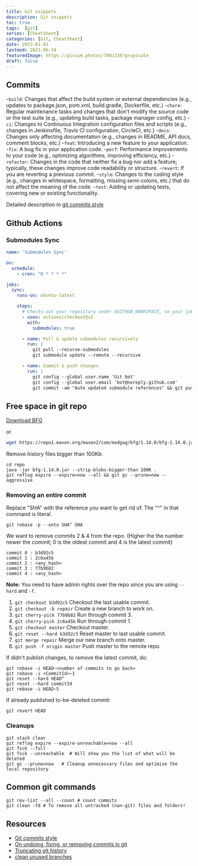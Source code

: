 ```yaml
---
title: Git snippets
description: Git snippets
toc: true
tags:  [git]
series: [CheatSheet]
categories: [Git, CheatSheet]
date: 2023-01-01
lastmod: 2023-06-14
featuredImage: https://picsum.photos/700/238?grayscale
draft: false
---
```


## Commits

-`build`: Changes that affect the build system or external dependencies (e.g., updates to package.json, pom.xml, build.gradle, Dockerfile, etc.)
-`chore`: Regular maintenance tasks and changes that don't modify the source code or the test suite (e.g., updating build tasks, package manager config, etc.)
-`ci`: Changes to Continuous Integration configuration files and scripts (e.g., changes in Jenkinsfile, Travis CI configuration, CircleCI, etc.)
-`docs`: Changes only affecting documentation (e.g., changes in README, API docs, comment blocks, etc.)
-`feat`: Introducing a new feature to your application.
-`fix`: A bug fix in your application code.
-`perf`: Performance improvements to your code (e.g., optimizing algorithms, improving efficiency, etc.)
-`refactor`: Changes in the code that neither fix a bug nor add a feature; typically, these changes improve code readability or structure.
-`revert`: If you are reverting a previous commit.
-`style`: Changes to the coding style (e.g., changes in whitespace, formatting, missing semi-colons, etc.) that do not affect the meaning of the code.
-`test`: Adding or updating tests, covering new or existing functionality.

Detailed description in [git commits style](https://www.conventionalcommits.org/en/v1.0.0/#summary)

## Github Actions

### Submodules Sync

```yaml
name: 'Submodules Sync'

on:
  schedule:
    - cron: "0 * * * *"

jobs:
  sync:
    runs-on: ubuntu-latest

    steps:
      # Checks-out your repository under $GITHUB_WORKSPACE, so your job can access it
      - uses: actions/checkout@v2
        with:
          submodules: true

      - name: Pull & update submodules recursively
        run: |
          git pull --recurse-submodules
          git submodule update --remote --recursive

      - name: Commit & push changes
        run: |
          git config --global user.name 'Git bot'
          git config --global user.email 'bot@noreply.github.com'
          git commit -am "Auto updated submodule references" && git push || echo "No changes to commit"
```

## Free space in git repo

[Download BFG](https://rtyley.github.io/bfg-repo-cleaner/)

or

```sh
wget https://repo1.maven.org/maven2/com/madgag/bfg/1.14.0/bfg-1.14.0.jar
```

Remove *history* files bigger than 100Kb:

    cd repo
    java -jar bfg-1.14.0.jar --strip-blobs-bigger-than 100K .
    git reflog expire --expire=now --all && git gc --prune=now --aggressive

### Removing an entire commit

Replace "SHA" with the reference you want to get rid of. The "^" in that command is literal.

    git rebase -p --onto SHA^ SHA

We want to remove commits 2 & 4 from the repo. (Higher the the number newer the commit; 0 is the oldest commit and 4 is the latest commit)

    commit 0 : b3d92c5
    commit 1 : 2c6a45b
    commit 2 : <any_hash>
    commit 3 : 77b9b82
    commit 4 : <any_hash>

**Note:** You need to have admin rights over the repo since you are using `--hard` and `-f`.

1. `git checkout b3d92c5` Checkout the last usable commit.
1. `git checkout -b repair` Create a new branch to work on.
1. `git cherry-pick 77b9b82` Run through commit 3.
1. `git cherry-pick 2c6a45b` Run through commit 1.
1. `git checkout master` Checkout master.
1. `git reset --hard b3d92c5` Reset master to last usable commit.
1. `git merge repair` Merge our new branch onto master.
1. `git push -f origin master` Push master to the remote repo.

If didn't publish changes, to remove the latest commit, do:

    git rebase -i HEAD~<number of commits to go back>
    git rebase -i <CommitId>~1
    git reset --hard HEAD^
    git reset --hard commitId
    git rebase -i HEAD~5

If already published to-be-deleted commit:

`git revert HEAD`

### Cleanups

    git stash clear
    git reflog expire --expire-unreachable=now --all
    git fsck --full
    git fsck --unreachable  # Will show you the list of what will be deleted
    git gc --prune=now   # Cleanup unnecessary files and optimize the local repository

## Common git commands

    git rev-list --all --count # count commits
    git clean -fd # To remove all untracked (non-git) files and folders!

## Resources

- [Git commits style](https://www.conventionalcommits.org/en/v1.0.0/#summary)
- [On undoing, fixing, or removing commits in git](https://sethrobertson.github.io/GitFixUm/fixup.html)
- [Truncating git history](https://passingcuriosity.com/2017/truncating-git-history/)
- [clean unused branches](https://www.npmjs.com/package/clear-git-branch?activeTab=explore)

